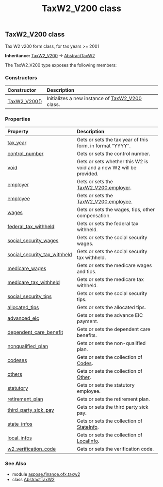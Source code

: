 ﻿---
title: TaxW2_V200 class
second_title: Aspose.Finance for Python via .NET API References
description: 
type: docs
weight: 130
url: /python-net/aspose.finance.ofx.taxw2/taxw2_v200/
is_root: false
---

## TaxW2_V200 class

Tax W2 v200 form class, for tax years >= 2001



**Inheritance:** [TaxW2_V200](/finance/python-net/aspose.finance.ofx.taxw2/taxw2_v200) → 
[AbstractTaxW2](/finance/python-net/aspose.finance.ofx.taxw2/abstracttaxw2)



The TaxW2_V200 type exposes the following members:

### Constructors
| Constructor | Description |
| :- | :- |
| [TaxW2_V200()](/finance/python-net/aspose.finance.ofx.taxw2/taxw2_v200/__init__/#) | Initializes a new instance of [TaxW2_V200](/finance/python-net/aspose.finance.ofx.taxw2/taxw2_v200) class. |


### Properties
| Property | Description |
| :- | :- |
| [tax_year](/finance/python-net/aspose.finance.ofx.taxw2/taxw2_v200/tax_year) | Gets or sets the tax year of this form, in format “YYYY”. |
| [control_number](/finance/python-net/aspose.finance.ofx.taxw2/taxw2_v200/control_number) | Gets or sets the control number. |
| [void](/finance/python-net/aspose.finance.ofx.taxw2/taxw2_v200/void) | Gets or sets whether this W2 is void and a new W2 will be provided. |
| [employer](/finance/python-net/aspose.finance.ofx.taxw2/taxw2_v200/employer) | Gets or sets the [TaxW2_V200.employer](/finance/python-net/aspose.finance.ofx.taxw2/taxw2_v200#employer). |
| [employee](/finance/python-net/aspose.finance.ofx.taxw2/taxw2_v200/employee) | Gets or sets the [TaxW2_V200.employee](/finance/python-net/aspose.finance.ofx.taxw2/taxw2_v200#employee). |
| [wages](/finance/python-net/aspose.finance.ofx.taxw2/taxw2_v200/wages) | Gets or sets the wages, tips, other compensation. |
| [federal_tax_withheld](/finance/python-net/aspose.finance.ofx.taxw2/taxw2_v200/federal_tax_withheld) | Gets or sets the federal tax withheld. |
| [social_security_wages](/finance/python-net/aspose.finance.ofx.taxw2/taxw2_v200/social_security_wages) | Gets or sets the social security wages. |
| [social_security_tax_withheld](/finance/python-net/aspose.finance.ofx.taxw2/taxw2_v200/social_security_tax_withheld) | Gets or sets the social security tax withheld. |
| [medicare_wages](/finance/python-net/aspose.finance.ofx.taxw2/taxw2_v200/medicare_wages) | Gets or sets the medicare wages and tips. |
| [medicare_tax_withheld](/finance/python-net/aspose.finance.ofx.taxw2/taxw2_v200/medicare_tax_withheld) | Gets or sets the medicare tax withheld. |
| [social_security_tips](/finance/python-net/aspose.finance.ofx.taxw2/taxw2_v200/social_security_tips) | Gets or sets the social security tips. |
| [allocated_tips](/finance/python-net/aspose.finance.ofx.taxw2/taxw2_v200/allocated_tips) | Gets or sets the allocated tips. |
| [advanced_eic](/finance/python-net/aspose.finance.ofx.taxw2/taxw2_v200/advanced_eic) | Gets or sets the advance EIC payment. |
| [dependent_care_benefit](/finance/python-net/aspose.finance.ofx.taxw2/taxw2_v200/dependent_care_benefit) | Gets or sets the dependent care benefits. |
| [nonqualified_plan](/finance/python-net/aspose.finance.ofx.taxw2/taxw2_v200/nonqualified_plan) | Gets or sets the non-qualified plan. |
| [codeses](/finance/python-net/aspose.finance.ofx.taxw2/taxw2_v200/codeses) | Gets or sets the collection of [Codes](/finance/python-net/aspose.finance.ofx.taxw2/codes). |
| [others](/finance/python-net/aspose.finance.ofx.taxw2/taxw2_v200/others) | Gets or sets the collection of [Other](/finance/python-net/aspose.finance.ofx.taxw2/other). |
| [statutory](/finance/python-net/aspose.finance.ofx.taxw2/taxw2_v200/statutory) | Gets or sets the statutory employee. |
| [retirement_plan](/finance/python-net/aspose.finance.ofx.taxw2/taxw2_v200/retirement_plan) | Gets or sets the retirement plan. |
| [third_party_sick_pay](/finance/python-net/aspose.finance.ofx.taxw2/taxw2_v200/third_party_sick_pay) | Gets or sets the third party sick pay. |
| [state_infos](/finance/python-net/aspose.finance.ofx.taxw2/taxw2_v200/state_infos) | Gets or sets the collection of [StateInfo](/finance/python-net/aspose.finance.ofx.taxw2/stateinfo). |
| [local_infos](/finance/python-net/aspose.finance.ofx.taxw2/taxw2_v200/local_infos) | Gets or sets the collection of [LocalInfo](/finance/python-net/aspose.finance.ofx.taxw2/localinfo). |
| [w2_verification_code](/finance/python-net/aspose.finance.ofx.taxw2/taxw2_v200/w2_verification_code) | Gets or sets the verification code. |


### See Also

* module [aspose.finance.ofx.taxw2](../)
* class [AbstractTaxW2](/finance/python-net/aspose.finance.ofx.taxw2/abstracttaxw2)
